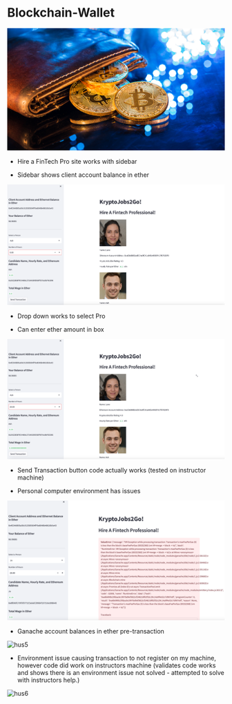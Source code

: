 # Blockchain-Wallet

![hus1](./images/19-4-challenge-image.png)

* Hire a FinTech Pro site works with sidebar

* Sidebar shows client account balance in ether 

![hus2](./images/Streamlit-1.png)

* Drop down works to select Pro

* Can enter ether amount in box

![hus3](./images/Streamlit-2.png)

* Send Transaction button code actually works (tested on instructor machine)

* Personal computer environment has issues

![hus4](./images/Streamlit-3.png)

* Ganache account balances in ether pre-transaction

![hus5](./images/Gan-1.png)

* Environment issue causing transaction to not register on my machine, however code did work on instructors machine (validates code works and shows there is an environment issue not solved - attempted to solve with instructors help.)

![hus6](./images/Gan-2.png)
